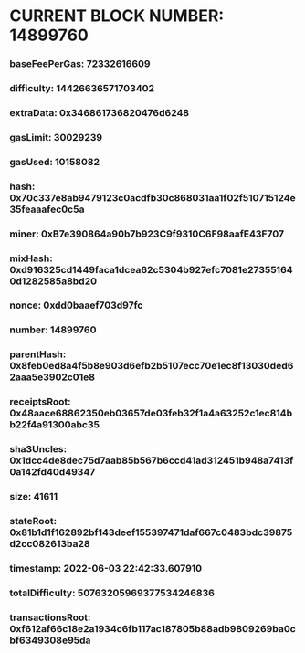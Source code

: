# CURRENT BLOCK NUMBER: 14899760

### baseFeePerGas: 72332616609
### difficulty: 14426636571703402
### extraData: 0x346861736820476d6248
### gasLimit: 30029239
### gasUsed: 10158082
### hash: 0x70c337e8ab9479123c0acdfb30c868031aa1f02f510715124e35feaaafec0c5a
### miner: 0xB7e390864a90b7b923C9f9310C6F98aafE43F707
### mixHash: 0xd916325cd1449faca1dcea62c5304b927efc7081e273551640d1282585a8bd20
### nonce: 0xdd0baaef703d97fc
### number: 14899760
### parentHash: 0x8feb0ed8a4f5b8e903d6efb2b5107ecc70e1ec8f13030ded62aaa5e3902c01e8
### receiptsRoot: 0x48aace68862350eb03657de03feb32f1a4a63252c1ec814bb22f4a91300abc35
### sha3Uncles: 0x1dcc4de8dec75d7aab85b567b6ccd41ad312451b948a7413f0a142fd40d49347
### size: 41611
### stateRoot: 0x81b1d1f162892bf143deef155397471daf667c0483bdc39875d2cc082613ba28
### timestamp: 2022-06-03 22:42:33.607910
### totalDifficulty: 50763205969377534246836
### transactionsRoot: 0xf612af66c18e2a1934c6fb117ac187805b88adb9809269ba0cbf6349308e95da
